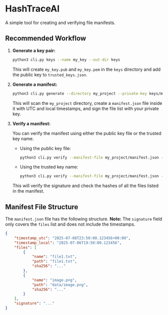 # HashTraceAI

A simple tool for creating and verifying file manifests.

## Recommended Workflow

1.  **Generate a key pair:**

    ```bash
    python3 cli.py keys --name my_key --out-dir keys
    ```

    This will create `my_key.pub` and `my_key.pem` in the `keys` directory and add the public key to `trusted_keys.json`.

2.  **Generate a manifest:**

    ```bash
    python3 cli.py generate --directory my_project --private-key keys/my_key.pem --output-file my_project/manifest.json
    ```

    This will scan the `my_project` directory, create a `manifest.json` file inside it with UTC and local timestamps, and sign the file list with your private key.

3.  **Verify a manifest:**

    You can verify the manifest using either the public key file or the trusted key name.

    * Using the public key file:
        ```bash
        python3 cli.py verify --manifest-file my_project/manifest.json --public-key keys/my_key.pub
        ```

    * Using the trusted key name:
        ```bash
        python3 cli.py verify --manifest-file my_project/manifest.json --trusted-key my_key
        ```

    This will verify the signature and check the hashes of all the files listed in the manifest.

## Manifest File Structure

The `manifest.json` file has the following structure. **Note:** The `signature` field only covers the `files` list and does not include the timestamps.

```json
{
    "timestamp_utc": "2025-07-06T23:50:00.123456+00:00",
    "timestamp_local": "2025-07-06T19:50:00.123456",
    "files": [
        {
            "name": "file1.txt",
            "path": "file1.txt",
            "sha256": "..."
        },
        {
            "name": "image.png",
            "path": "data/image.png",
            "sha256": "..."
        }
    ],
    "signature": "..."
}